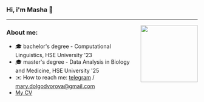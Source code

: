 ### Hi, i'm Masha 👋 
---
<img src="https://media.giphy.com/media/11FMB3s2TTlPwc/giphy.gif" width="150" height="150" align="right" />

### About me:

- 🎓 bachelor's degree - Computational Linguistics, HSE University '23
- 🎓 master's degree - Data Analysis in Biology and Medicine, HSE University '25
- ✉️ How to reach me: [telegram](https://t.me/knapweedss) / mary.dolgodvorova@gmail.com
- [My CV](https://github.com/knapweedss/knapweedss/blob/main/ДолгодвороваМария-Резюме.pdf)
